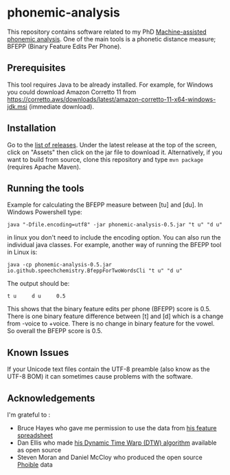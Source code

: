 # phonemic-analysis

This repository contains software related to my PhD [Machine-assisted phonemic analysis](http://etheses.whiterose.ac.uk/3122/). One of the main tools is a phonetic distance measure; BFEPP (Binary Feature Edits Per Phone).

## Prerequisites

This tool requires Java to be already installed. For example, for Windows you could download Amazon Corretto 11 from https://corretto.aws/downloads/latest/amazon-corretto-11-x64-windows-jdk.msi (immediate download).

## Installation

Go to the [list of releases](https://github.com/speechchemistry/phonemic-analysis/releases). Under the latest release at the top of the screen, click on "Assets" then click on the jar file to download it. Alternatively, if you want to build from source, clone this repository and type `mvn package` (requires Apache Maven).

## Running the tools

Example for calculating the BFEPP measure between [tu] and [du]. In Windows Powershell type:

`java "-Dfile.encoding=utf8" -jar phonemic-analysis-0.5.jar "t u" "d u"`

in linux you don't need to include the encoding option. You can also run the individual java classes. For example, another way of running the BFEPP tool in Linux is: 

`java -cp phonemic-analysis-0.5.jar io.github.speechchemistry.BfeppForTwoWordsCli "t u" "d u"`

The output should be:

`t u     d u     0.5`

This shows that the binary feature edits per phone (BFEPP) score is 0.5. There is one binary feature difference between [t] and [d] which is a change from -voice to +voice. There is no change in binary feature for the vowel. So overall the BFEPP score is 0.5.

## Known Issues

If your Unicode text files contain the UTF-8 preamble (also know as the UTF-8 BOM) it can sometimes cause problems with the software. 

## Acknowledgements

I'm grateful to :

- Bruce Hayes who gave me permission to use the data from [his feature spreadsheet](https://linguistics.ucla.edu/people/hayes/IP/#features)
- Dan Ellis who made [his Dynamic Time Warp (DTW) algorithm](https://www.ee.columbia.edu/~dpwe/resources/matlab/dtw/) available as open source
- Steven Moran and Daniel McCloy who produced the open source [Phoible](https://phoible.org/) data
